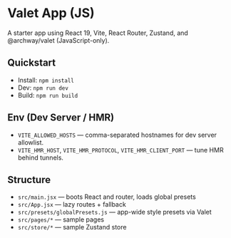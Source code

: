 # Valet App (JS)

A starter app using React 19, Vite, React Router, Zustand, and @archway/valet (JavaScript-only).

## Quickstart

- Install: `npm install`
- Dev: `npm run dev`
- Build: `npm run build`

## Env (Dev Server / HMR)

- `VITE_ALLOWED_HOSTS` — comma-separated hostnames for dev server allowlist.
- `VITE_HMR_HOST`, `VITE_HMR_PROTOCOL`, `VITE_HMR_CLIENT_PORT` — tune HMR behind tunnels.

## Structure

- `src/main.jsx` — boots React and router, loads global presets
- `src/App.jsx` — lazy routes + fallback
- `src/presets/globalPresets.js` — app-wide style presets via Valet
- `src/pages/*` — sample pages
- `src/store/*` — sample Zustand store


